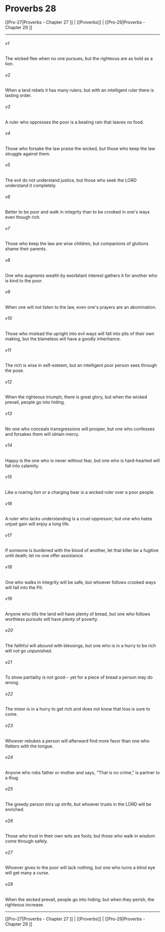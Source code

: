 # Proverbs 28

[[Pro-27|Proverbs - Chapter 27 ]] | [[Proverbs]] | [[Pro-29|Proverbs - Chapter 29 ]]
***

###### v1
The wicked flee when no one pursues, but the righteous are as bold as a lion.
###### v2
When a land rebels it has many rulers; but with an intelligent ruler there is lasting order.
###### v3
A ruler who oppresses the poor is a beating rain that leaves no food.
###### v4
Those who forsake the law praise the wicked, but those who keep the law struggle against them.
###### v5
The evil do not understand justice, but those who seek the LORD understand it completely.
###### v6
Better to be poor and walk in integrity than to be crooked in one's ways even though rich.
###### v7
Those who keep the law are wise children, but companions of gluttons shame their parents.
###### v8
One who augments wealth by exorbitant interest gathers it for another who is kind to the poor.
###### v9
When one will not listen to the law, even one's prayers are an abomination.
###### v10
Those who mislead the upright into evil ways will fall into pits of their own making, but the blameless will have a goodly inheritance.
###### v11
The rich is wise in self-esteem, but an intelligent poor person sees through the pose.
###### v12
When the righteous triumph, there is great glory, but when the wicked prevail, people go into hiding.
###### v13
No one who conceals transgressions will prosper, but one who confesses and forsakes them will obtain mercy.
###### v14
Happy is the one who is never without fear, but one who is hard-hearted will fall into calamity.
###### v15
Like a roaring lion or a charging bear is a wicked ruler over a poor people.
###### v16
A ruler who lacks understanding is a cruel oppressor; but one who hates unjust gain will enjoy a long life.
###### v17
If someone is burdened with the blood of another, let that killer be a fugitive until death; let no one offer assistance.
###### v18
One who walks in integrity will be safe, but whoever follows crooked ways will fall into the Pit.
###### v19
Anyone who tills the land will have plenty of bread, but one who follows worthless pursuits will have plenty of poverty.
###### v20
The faithful will abound with blessings, but one who is in a hurry to be rich will not go unpunished.
###### v21
To show partiality is not good-- yet for a piece of bread a person may do wrong.
###### v22
The miser is in a hurry to get rich and does not know that loss is sure to come.
###### v23
Whoever rebukes a person will afterward find more favor than one who flatters with the tongue.
###### v24
Anyone who robs father or mother and says, "That is no crime," is partner to a thug.
###### v25
The greedy person stirs up strife, but whoever trusts in the LORD will be enriched.
###### v26
Those who trust in their own wits are fools; but those who walk in wisdom come through safely.
###### v27
Whoever gives to the poor will lack nothing, but one who turns a blind eye will get many a curse.
###### v28
When the wicked prevail, people go into hiding; but when they perish, the righteous increase.

***

[[Pro-27|Proverbs - Chapter 27 ]] | [[Proverbs]] | [[Pro-29|Proverbs - Chapter 29 ]]

